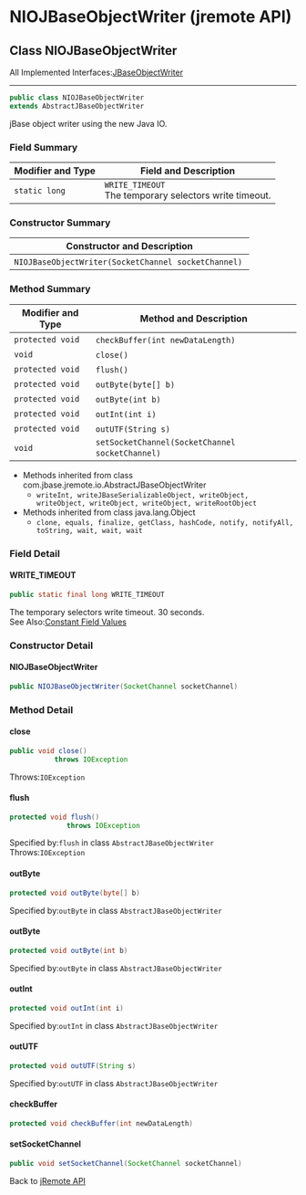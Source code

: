 # NIOJBaseObjectWriter (jremote API)

<PageHeader />

## Class NIOJBaseObjectWriter

All Implemented Interfaces:[JBaseObjectWriter](./../jbaseobjectwriter-(jremote-api) "interface in com.jbase.jremote.io")
* * *

```java
public class NIOJBaseObjectWriter
extends AbstractJBaseObjectWriter
```

jBase object writer using the new Java IO.

### Field Summary

| Modifier and Type | Field and Description |
| --- | --- |
| `static long` | `WRITE_TIMEOUT`<br>The temporary selectors write timeout. |

### Constructor Summary

| Constructor and Description |
| --- |
| `NIOJBaseObjectWriter(SocketChannel socketChannel)`  |

### Method Summary

| Modifier and Type | Method and Description |
| --- | --- |
| `protected void` | `checkBuffer(int newDataLength)`  |
| `void` | `close()`  |
| `protected void` | `flush()`  |
| `protected void` | `outByte(byte[] b)`  |
| `protected void` | `outByte(int b)`  |
| `protected void` | `outInt(int i)`  |
| `protected void` | `outUTF(String s)`  |
| `void` | `setSocketChannel(SocketChannel socketChannel)`  |

- Methods inherited from class com.jbase.jremote.io.AbstractJBaseObjectWriter
  - `writeInt, writeJBaseSerializableObject, writeObject, writeObject, writeObject, writeObject, writeRootObject`
- Methods inherited from class java.lang.Object
  - `clone, equals, finalize, getClass, hashCode, notify, notifyAll, toString, wait, wait, wait`

### Field Detail

#### WRITE\_TIMEOUT

```java
public static final long WRITE_TIMEOUT
```

The temporary selectors write timeout. 30 seconds.  
See Also:[Constant Field Values](./../../constant-field-values)

### Constructor Detail

#### NIOJBaseObjectWriter

```java
public NIOJBaseObjectWriter(SocketChannel socketChannel)
```

### Method Detail

#### close

```java
public void close()
           throws IOException
```

Throws:`IOException`

#### flush

```java
protected void flush()
              throws IOException
```

Specified by:`flush` in class `AbstractJBaseObjectWriter`  
Throws:`IOException`

#### outByte

```java
protected void outByte(byte[] b)
```

Specified by:`outByte` in class `AbstractJBaseObjectWriter`

#### outByte

```java
protected void outByte(int b)
```

Specified by:`outByte` in class `AbstractJBaseObjectWriter`

#### outInt

```java
protected void outInt(int i)
```

Specified by:`outInt` in class `AbstractJBaseObjectWriter`

#### outUTF

```java
protected void outUTF(String s)
```

Specified by:`outUTF` in class `AbstractJBaseObjectWriter`

#### checkBuffer

```java
protected void checkBuffer(int newDataLength)
```

#### setSocketChannel

```java
public void setSocketChannel(SocketChannel socketChannel)
```

Back to [jRemote API](./../../README.md)
  
<PageFooter />
